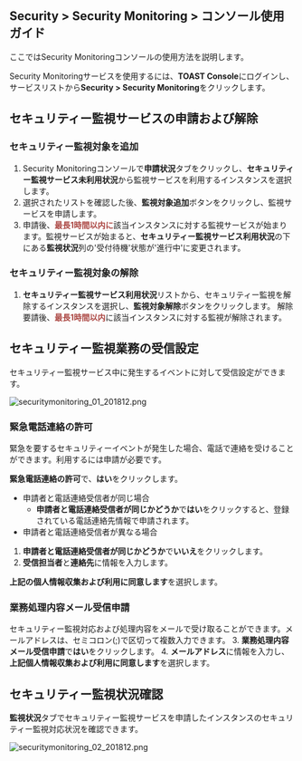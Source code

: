 ﻿## Security > Security Monitoring > コンソール使用ガイド

ここではSecurity Monitoringコンソールの使用方法を説明します。

Security Monitoringサービスを使用するには、**TOAST Console**にログインし、サービスリストから**Security > Security Monitoring**をクリックします。

## セキュリティー監視サービスの申請および解除
### セキュリティー監視対象を追加
1. Security Monitoringコンソールで**申請状況**タブをクリックし、**セキュリティー監視サービス未利用状況**から監視サービスを利用するインスタンスを選択します。
2. 選択されたリストを確認した後、**監視対象追加**ボタンをクリックし、監視サービスを申請します。
3. 申請後、<span style="color:#ab4642">**最長1時間以内に**</span>該当インスタンスに対する監視サービスが始まります。監視サービスが始まると、**セキュリティー監視サービス利用状況**の下にある**監視状況**列の'受付待機'状態が'進行中'に変更されます。

### セキュリティー監視対象の解除
1. **セキュリティー監視サービス利用状況**リストから、セキュリティー監視を解除するインスタンスを選択し、**監視対象解除**ボタンをクリックします。
解除要請後、<span style="color:#ab4642">**最長1時間以内**</span>に該当インスタンスに対する監視が解除されます。

## セキュリティー監視業務の受信設定
セキュリティー監視サービス中に発生するイベントに対して受信設定ができます。

![securitymonitoring_01_201812.png](http://static.toastoven.net/prod_mss/securitymonitoring_01_201812.png)

### 緊急電話連絡の許可

緊急を要するセキュリティーイベントが発生した場合、電話で連絡を受けることができます。利用するには申請が必要です。

**緊急電話連絡の許可**で、**はい**をクリックします。

- 申請者と電話連絡受信者が同じ場合
  - **申請者と電話連絡受信者が同じかどうか**で**はい**をクリックすると、登録されている電話連絡先情報で申請されます。
- 申請者と電話連絡受信者が異なる場合
1. **申請者と電話連絡受信者が同じかどうか**で**いいえ**をクリックします。
2. **受信担当者**と**連絡先**に情報を入力します。

**上記の個人情報収集および利用に同意します**を選択します。

### 業務処理内容メール受信申請

セキュリティー監視対応および処理内容をメールで受け取ることができます。メールアドレスは、セミコロン(;)で区切って複数入力できます。
3. **業務処理内容メール受信申請**で**はい**をクリックします。
4. **メールアドレス**に情報を入力し、**上記個人情報収集および利用に同意します**を選択します。

## セキュリティー監視状況確認

**監視状況**</span>タブでセキュリティー監視サービスを申請したインスタンスのセキュリティー監視対応状況を確認できます。 

![securitymonitoring_02_201812.png](http://static.toastoven.net/prod_mss/securitymonitoring_02_201812.png)
